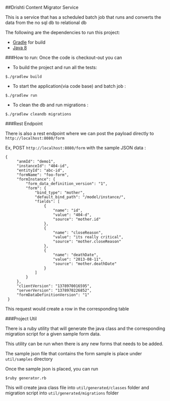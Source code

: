 ##Drishti Content Migrator Service

This is a service that has a scheduled batch job that runs and converts the data from the no sql db to relational db

The following are the dependencies to run this project:

* [Gradle](http://www.gradle.org/) for build
* [Java 8](http://www.oracle.com/technetwork/java/javase/downloads/jdk8-downloads-2133151.html/)


###How to run:
 Once the code is checkout-out you can
  
* To build the project and run all the tests:

```
$./gradlew build
```

* To start the application(via code base) and batch job :

```
$./gradlew run
```

* To clean the db and run migrations :

```
$./gradlew cleandb migrations
```


###Rest Endpoint

There is also a rest endpoint where we can post the payload directly to `http://localhost:8080/form`

Ex, POST `http://localhost:8080/form` with the sample JSON data :
```
{
     "anmId": "demo1",
     "instanceId": "404-id",
     "entityId": "abc-id",
     "formName": "foo-form",
     "formInstance": {
         "form_data_definition_version": "1",
         "form": {
             "bind_type": "mother",
             "default_bind_path": "/model/instance/",
             "fields": [
                 {
                     "name": "id",
                     "value": "404-d",
                     "source": "mother.id"
                 },
                 {
                     "name": "closeReason",
                     "value": "its really critical",
                     "source": "mother.closeReason"
                 },
                 {
                     "name": "deathDate",
                     "value": "2013-08-11",
                     "source": "mother.deathDate"
                 }
             ]
         }
     },
     "clientVersion": "1378970016595",
     "serverVersion": "1378970226852",
     "formDataDefinitionVersion": "1"
 }
```

This request would create a row in the corresponding table


###Project Util

There is a ruby utility that will generate the java class and the corresponding migration script for a given sample form data.

This utility can be run when there is any new forms that needs to be added.

The sample json file that contains the form sample is place under `util/samples` directory

Once the sample json is placed, you can run

```
$ruby generator.rb
```

This will create java class file into `util/generated/classes` folder
and migration script into `util/generated/migrations` folder